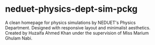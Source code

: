 # neduet-physics-dept-sim-pckg
A clean homepage for physics simulations by NEDUET's Physics Department. Designed with responsive layout and minimalist aesthetics. Created by Huzaifa Ahmed Khan under the supervision of Miss Marium Ghulam Nabi.
